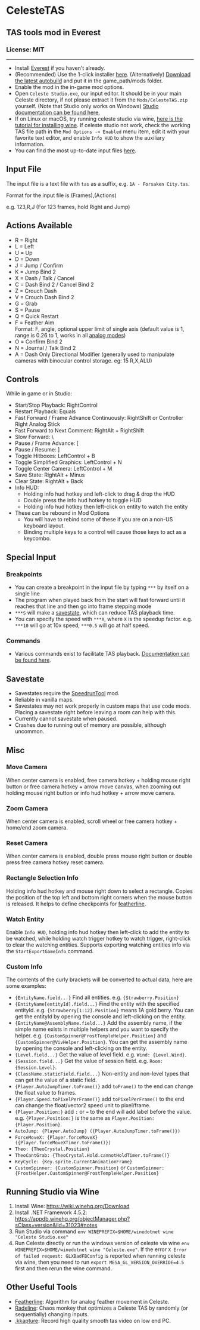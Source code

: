 # CelesteTAS

## TAS tools mod in Everest

### License: MIT

----

- Install [Everest](https://everestapi.github.io/) if you haven't already.
- (Recommended) Use the 1-click installer [here](https://gamebanana.com/tools/6715). (Alternatively) [Download the latest autobuild](https://0x0ade.ga/twoclick/?nightly.link/EverestAPI/CelesteTAS-EverestInterop/workflows/NetFramework.Legacy.CI/master/CelesteTAS.zip)
  and put it in the game_path/mods folder.
- Enable the mod in the in-game mod options.
- Open `Celeste Studio.exe`, our input editor. It should be in your main Celeste directory, if not please extract it from the `Mods/CelesteTAS.zip` yourself. (Note that Studio only works on Windows) [Studio documentation can be found here.](https://github.com/EverestAPI/CelesteTAS-EverestInterop/blob/master/Docs/Studio.md)
- If on Linux or macOS, try running celeste studio via wine, [here is the tutorial for installing wine](#running-studio-via-wine). If celeste studio not work, check the working TAS file path in the `Mod Options -> Enabled` menu item, edit it with your favorite text editor, and enable `Info HUD` to show the auxiliary information.
- You can find the most up-to-date input files [here](https://github.com/EuniverseCat/CelesteTAS).

## Input File
The input file is a text file with `tas` as a suffix, e.g. `1A - Forsaken City.tas`.

Format for the input file is (Frames),(Actions)

e.g. 123,R,J (For 123 frames, hold Right and Jump)

## Actions Available
- R = Right
- L = Left
- U = Up
- D = Down
- J = Jump / Confirm
- K = Jump Bind 2
- X = Dash / Talk / Cancel
- C = Dash Bind 2 / Cancel Bind 2
- Z = Crouch Dash
- V = Crouch Dash Bind 2
- G = Grab
- S = Pause
- Q = Quick Restart
- F = Feather Aim
<br>Format: F, angle, optional upper limit of single axis (default value is 1, range is 0.26 to 1, works in all [analog modes](Docs/Commands.md#analoguemode))
- O = Confirm Bind 2
- N = Journal / Talk Bind 2
- A = Dash Only Directional Modifier (generally used to manipulate cameras with binocular control storage. eg: 15 R,X,ALU)

## Controls
While in game or in Studio:
- Start/Stop Playback: RightControl
- Restart Playback: Equals
- Fast Forward / Frame Advance Continuously: RightShift or Controller Right Analog Stick
- Fast Forward to Next Comment: RightAlt + RightShift
- Slow Forward: \
- Pause / Frame Advance: [
- Pause / Resume: ]
- Toggle Hitboxes: LeftControl + B
- Toggle Simplified Graphics: LeftControl + N
- Toggle Center Camera: LeftControl + M
- Save State: RightAlt + Minus
- Clear State: RightAlt + Back
- Info HUD:
    - Holding info hud hotkey and left-click to drag & drop the HUD
    - Double press the info hud hotkey to toggle HUD
    - Holding info hud hotkey then left-click on entity to watch the entity
- These can be rebound in Mod Options
    - You will have to rebind some of these if you are on a non-US keyboard layout.
    - Binding multiple keys to a control will cause those keys to act as a keycombo.

## Special Input

### Breakpoints
- You can create a breakpoint in the input file by typing `***` by itself on a single line
- The program when played back from the start will fast forward until it reaches that line and then go into frame stepping mode
- `***S` will make a [savestate](#savestate), which can reduce TAS playback time. 
- You can specify the speed with `***X`, where `X` is the speedup factor. e.g. `***10` will go at 10x speed, `***0.5` will go at half speed.

### Commands
- Various commands exist to facilitate TAS
  playback. [Documentation can be found here](https://github.com/EverestAPI/CelesteTAS-EverestInterop/blob/master/Docs/Commands.md).

## Savestate
- Savestates require the [SpeedrunTool](https://gamebanana.com/tools/6597) mod.
- Reliable in vanilla maps.
- Savestates may not work properly in custom maps that use code mods. Placing a savestate right before leaving a room can help with this.
- Currently cannot savestate when paused.
- Crashes due to running out of memory are possible, although uncommon.

## Misc

### Move Camera
When center camera is enabled, free camera hotkey + holding mouse right button or free camera hotkey + arrow move canvas, when zooming out holding mouse right button or info hud hotkey + arrow move camera.

### Zoom Camera
When center camera is enabled, scroll wheel or free camera hotkey + home/end zoom camera.

### Reset Camera
When center camera is enabled, double press mouse right button or double press free camera hotkey reset camera.

### Rectangle Selection Info
Holding info hud hotkey and mouse right down to select a rectangle. Copies the position of the top left and bottom right corners when the mouse button is released. It helps to define checkpoints for [featherline](https://github.com/tntfalle/featherline).

### Watch Entity
Enable `Info HUD`, holding info hud hotkey then left-click to add the entity to be watched, while holding watch trigger hotkey to watch trigger, right-click to clear the watching entities. Supports exporting watching entities info via
the `StartExportGameInfo` command.

### Custom Info
The contents of the curly brackets will be converted to actual data, here are some examples:
- `{EntityName.field...}` Find all entities. e.g. `{Strawberry.Position}`
- `{EntityName[entityId].field...}` Find the entity with the specified entityId. e.g. `{Strawberry[1:12].Position}` means 1A gold berry. You can get the entityId by opening the console and left-clicking on the entity.
- `{EntityName@AssemblyName.field...}` Add the assembly name, if the simple name exists in multiple helpers and you want to specify the helper. e.g. `{CustomSpinner@FrostTempleHelper.Position}` and `{CustomSpinner@VivHelper.Position}`. You can get the assembly name by opening the console and left-clicking on the entity.
- `{Level.field...}` Get the value of level field. e.g. `Wind: {Level.Wind}`.
- `{Session.field...}` Get the value of session field. e.g. `Room: {Session.Level}`.
- `{ClassName.staticField.field...}` Non-entity and non-level types that can get the value of a static field.
- `{Player.AutoJumpTimer.toFrame()}` add `toFrame()` to the end can change the float value to frames.
- `{Player.Speed.toPixelPerFrame()}` add `toPixelPerFrame()` to the end can change the float/vector2 speed unit to pixel/frame.
- `{Player.Position:}` add `:` or `=` to the end will add label before the value. e.g. `{Player.Position:}` is the same as `Player.Position: {Player.Position}`.
- `AutoJump: {Player.AutoJump} ({Player.AutoJumpTimer.toFrame()})`
- `ForceMoveX: {Player.forceMoveX} ({Player.forceMoveXTimer.toFrame()})`
- `Theo: {TheoCrystal.Position}`
- `TheoCantGrab: {TheoCrystal.Hold.cannotHoldTimer.toFrame()}`
- `KeyCycle: {Key.sprite.CurrentAnimationFrame}`
- `CustomSpinner: {CustomSpinner.Position}` or `CustomSpinner: {FrostHelper.CustomSpinner@FrostTempleHelper.Position}`

## Running Studio via Wine
1. Install Wine: https://wiki.winehq.org/Download
2. Install .NET Framework 4.5.2: https://appdb.winehq.org/objectManager.php?sClass=version&iId=31023#notes
3. Run Studio via command `env WINEPREFIX=$HOME/winedotnet wine "Celeste Studio.exe"`
4. Run Celeste directly or run the windows version of celeste via wine `env WINEPREFIX=$HOME/winedotnet wine "Celeste.exe"`. If the error `X Error of failed request: GLXBadFBConfig` is reported when running celeste via wine, then you need to run `export MESA_GL_VERSION_OVERRIDE=4.5` first and then rerun the wine command.

## Other Useful Tools
- [Featherline](https://github.com/tntfalle/featherline): Algorithm for analog feather movement in Celeste.
- [Radeline](https://github.com/Kataiser/radeline): Chaos monkey that optimizes a Celeste TAS by randomly (or sequentially) changing inputs.
- [.kkapture](https://github.com/DemoJameson/kkapture/wiki): Record high quality smooth tas video on low end PC.
